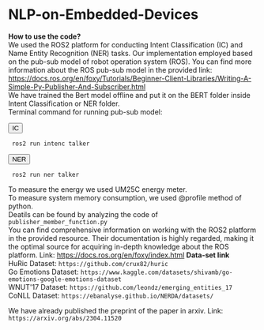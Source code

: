 # NLP-on-Embedded-Devices

**How to use the code?**  
We used the ROS2 platform for conducting Intent Classification (IC) and Name Entity Recognition (NER) tasks. Our implementation employed based on the pub-sub model of robot operation system (ROS). You can find more information about the ROS pub-sub model in the provided link: https://docs.ros.org/en/foxy/Tutorials/Beginner-Client-Libraries/Writing-A-Simple-Py-Publisher-And-Subscriber.html  
We have trained the Bert model offline and put it on the BERT folder inside Intent Classification or NER folder.  
Terminal command for running pub-sub model:    
<div class="code">
  <button class="copy-button">IC</button><pre><code> ros2 run intenc talker</code></pre>
</div>
<div class="code">
  <button class="copy-button">NER</button><pre><code> ros2 run ner talker</code></pre>
</div>


To measure the energy we used UM25C energy meter.     
To measure system memory consumption, we used @profile method of python.   
Deatils can be found by analyzing the code of `publisher_member_function.py`    
You can find comprehensive information on working with the ROS2 platform in the provided resource. Their documentation is highly regarded, making it the optimal source for acquiring in-depth knowledge about the ROS platform. Link: https://docs.ros.org/en/foxy/index.html
**Data-set link**   
HuRic Dataset: `https://github.com/crux82/huric`  
Go Emotions Dataset: `https://www.kaggle.com/datasets/shivamb/go-emotions-google-emotions-dataset`  
WNUT'17 Dataset: `https://github.com/leondz/emerging_entities_17`  
CoNLL Dataset: `https://ebanalyse.github.io/NERDA/datasets/`   

We have already published the preprint of the paper in arxiv. Link: `https://arxiv.org/abs/2304.11520`
